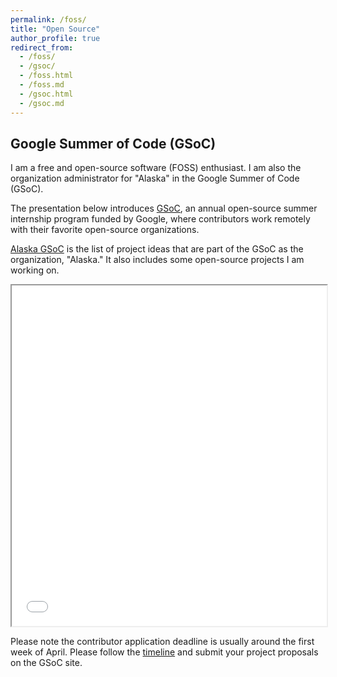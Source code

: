 ```yaml
---
permalink: /foss/
title: "Open Source"
author_profile: true
redirect_from: 
  - /foss/
  - /gsoc/
  - /foss.html
  - /foss.md
  - /gsoc.html
  - /gsoc.md
---
```



## Google Summer of Code (GSoC)

I am a free and open-source software (FOSS) enthusiast. I am also the organization administrator for "Alaska" in the Google Summer of Code (GSoC).

The presentation below introduces [GSoC](https://summerofcode.withgoogle.com/), an annual open-source summer internship program funded by Google, where contributors work remotely with their favorite open-source organizations. 

[Alaska GSoC](https://github.com/uaanchorage/gsoc) is the list of project ideas that are part of the GSoC as the organization, "Alaska." It also includes some open-source projects I am working on.

<iframe src="../files/GSoC.pdf" width="100%" height="545px"></iframe>

Please note the contributor application deadline is usually around the first week of April. Please follow the [timeline](https://developers.google.com/open-source/gsoc/timeline) and submit your project proposals on the GSoC site.
